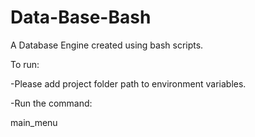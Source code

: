 # Data-Base-Bash

A Database Engine created using bash scripts.

To run:

-Please add project folder path to environment variables.

-Run the command: 

main_menu
